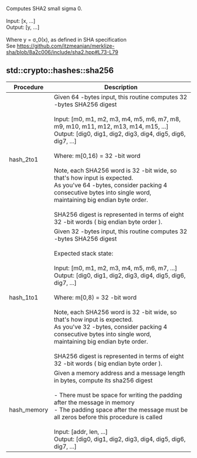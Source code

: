 Computes SHA2 small sigma 0.<br /><br />Input: [x, ...]<br />Output: [y, ...]<br /><br />Where y = σ_0(x), as defined in SHA specification<br />See https://github.com/itzmeanjan/merklize-sha/blob/8a2c006/include/sha2.hpp#L73-L79<br />
## std::crypto::hashes::sha256
| Procedure | Description |
| ----------- | ------------- |
| hash_2to1 | Given 64 -bytes input, this routine computes 32 -bytes SHA256 digest<br /><br />Input: [m0, m1, m2, m3, m4, m5, m6, m7, m8, m9, m10, m11, m12, m13, m14, m15, ...]<br />Output: [dig0, dig1, dig2, dig3, dig4, dig5, dig6, dig7, ...]<br /><br />Where: m[0,16) = 32 -bit word<br /><br />Note, each SHA256 word is 32 -bit wide, so that's how input is expected.<br />As you've 64 -bytes, consider packing 4 consecutive bytes into single word,<br />maintaining big endian byte order.<br /><br />SHA256 digest is represented in terms of eight 32 -bit words ( big endian byte order ).<br /> |
| hash_1to1 | Given 32 -bytes input, this routine computes 32 -bytes SHA256 digest<br /><br />Expected stack state:<br /><br />Input: [m0, m1, m2, m3, m4, m5, m6, m7, ...]<br />Output: [dig0, dig1, dig2, dig3, dig4, dig5, dig6, dig7, ...]<br /><br />Where: m[0,8) = 32 -bit word<br /><br />Note, each SHA256 word is 32 -bit wide, so that's how input is expected.<br />As you've 32 -bytes, consider packing 4 consecutive bytes into single word,<br />maintaining big endian byte order.<br /><br />SHA256 digest is represented in terms of eight 32 -bit words ( big endian byte order ).<br /> |
| hash_memory | Given a memory address and a message length in bytes, compute its sha256 digest<br /><br />- There must be space for writing the padding after the message in memory<br />- The padding space after the message must be all zeros before this procedure is called<br /><br />Input:  [addr, len, ...]<br />Output: [dig0, dig1, dig2, dig3, dig4, dig5, dig6, dig7, ...]<br /> |
